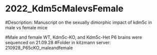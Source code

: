 # 2022_Kdm5cMalevsFemale
#Description: Manuscript on the sexually dimorphic impact of kdm5c in male vs female mice

#Male and female WT, Kdm5c-KO, and Kdm5c-Het P6 brains were sequenced on 21.09.28
    #Folder in kitzmann server: 210928_P65cKO_maleandfemale



